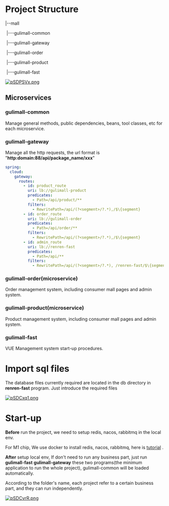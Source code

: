 # Project Structure

|--mall

​      |---gulimall-common 

​      |---gulimall-gateway 

​      |---gulimall-order 

​      |---gulimall-product

​      |---gulimall-fast  

[![pSDPSVx.png](https://s1.ax1x.com/2023/02/01/pSDPSVx.png)](https://imgse.com/i/pSDPSVx)

## Microservices

### gulimall-common

Manage general methods, public dependencies, beans, tool classes, etc for each microservice.

### gulimall-gateway 

Manage all the http requests, the url format is "**http:domain:88/api/package_name/xxx**"

```yaml
spring:
  cloud:
    gateway:
      routes:
        - id: product_route
          uri: lb://gulimall-product
          predicates:
            - Path=/api/product/**
          filters:
            - RewritePath=/api/(?<segment>/?.*),/$\{segment}
        - id: order_route
          uri: lb://gulimall-order
          predicates:
            - Path=/api/order/**
          filters:
            - RewritePath=/api/(?<segment>/?.*),/$\{segment}
        - id: admin_route
          uri: lb://renren-fast
          predicates:
            - Path=/api/**
          filters:
            - RewritePath=/api/(?<segment>/?.*), /renren-fast/$\{segment}
```

### gulimall-order(microservice)

Order management system, including consumer mall pages and admin system.

### gulimall-product(microservice)

Product management system, including consumer mall pages and admin system.

### gulimall-fast 

VUE Management system start-up procedures.

# Import sql files

The database files currently required are located in the db directory in **renren-fast** program. Just introduce the required files

[![pSDCxq1.png](https://s1.ax1x.com/2023/02/01/pSDCxq1.png)](https://imgse.com/i/pSDCxq1)

# Start-up

**Before** run the project, we need to setup redis, nacos, rabbitmq in the local env.

For M1 chip, We use docker to install redis, nacos, rabbitmq, here is [tutorial]( https://mycloud-pa.atlassian.net/wiki/spaces/DEVELOPMEN/pages/51838977/Set+up+in+local+environment) .

**After** setup local env,  If don't need to run any business part, just run **gulimall-fast**  **gulimall-gateway** these two programs(the minimum application to run the whole project), gulimall-common will be loaded automatically.

According to the folder's name, each project refer to a certain business part, and they can run independently.

[![pSDCvrR.png](https://s1.ax1x.com/2023/02/01/pSDCvrR.png)](https://imgse.com/i/pSDCvrR)